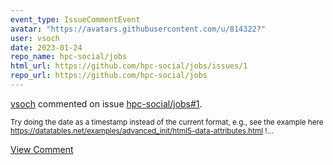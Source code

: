 ```yaml
---
event_type: IssueCommentEvent
avatar: "https://avatars.githubusercontent.com/u/814322?"
user: vsoch
date: 2023-01-24
repo_name: hpc-social/jobs
html_url: https://github.com/hpc-social/jobs/issues/1
repo_url: https://github.com/hpc-social/jobs
---
```


<a href='https://github.com/vsoch' target='_blank'>vsoch</a> commented on issue <a href='https://github.com/hpc-social/jobs/issues/1' target='_blank'>hpc-social/jobs#1</a>.

<small>Try doing the date as a timestamp instead of the current format, e.g., see the example here https://datatables.net/examples/advanced_init/html5-data-attributes.html !...</small>

<a href='https://github.com/hpc-social/jobs/issues/1' target='_blank'>View Comment</a>